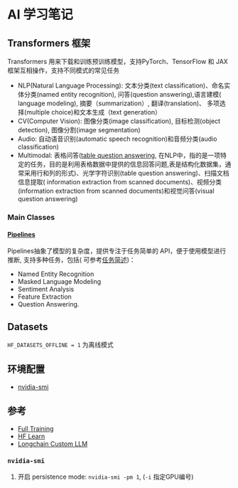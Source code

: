 # AI 学习笔记

## Transformers 框架

Transformers 用来下载和训练预训练模型，支持PyTorch、TensorFlow 和 JAX 框架互相操作，支持不同模式的常见任务

- NLP(Natural Language Processing): 文本分类(text classification)、命名实体分类(named entity recognition), 问答(question answering),语言建模(
  language modeling), 摘要（summarization）, 翻译(translation)、 多项选择(multiple choice)和文本生成（text generation）
- CV(Computer Vision): 图像分类(image classification), 目标检测(object detection), 图像分割(image segmentation)
- Audio: 自动语音识别(automatic speech recognition)和音频分类(audio classification)
- Multimodal:
  表格问答([table question answering](https://levelup.gitconnected.com/exploring-hugging-face-table-question-answering-86064a3d62c6),
  在NLP中，指的是一项特定的任务，目的是利用表格数据中提供的信息回答问题,表是结构化数据集，通常采用行和列的形式)、光学字符识别(table question
  answering)、扫描文档信息提取( information extraction from
  scanned documents)、视频分类(information extraction from scanned documents)和视觉问答(visual question answering)

### Main Classes

#### [Pipelines](https://huggingface.co/docs/transformers/main_classes/pipelines)

Pipelines抽象了模型的复杂度，提供专注于任务简单的 API，便于使用模型进行推断, 支持多种任务，包括(
可参考[任务简述](https://huggingface.co/docs/transformers/task_summary))：

- Named Entity Recognition
- Masked Language Modeling
- Sentiment Analysis
- Feature Extraction
- Question Answering.

## Datasets

`HF_DATASETS_OFFLINE = 1` 为离线模式

## 环境配置

- [nvidia-smi](https://developer.nvidia.com/cuda-downloads)

## 参考

- [Full Training](https://huggingface.co/learn/nlp-course/chapter0/1?fw=pt)
- [HF Learn](https://huggingface.co/learn)
- [Longchain Custom LLM](https://python.langchain.com/docs/modules/model_io/llms/custom_llm)

### `nvidia-smi`

1. 开启 persistence mode: `nvidia-smi -pm 1`, (`-i` 指定GPU编号)  
